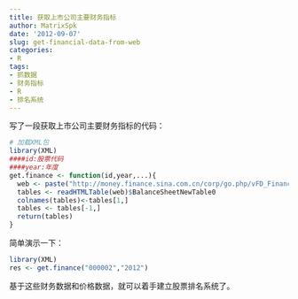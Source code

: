 ```yaml
---
title: 获取上市公司主要财务指标
author: MatrixSpk
date: '2012-09-07'
slug: get-financial-data-from-web
categories:
- R
tags:
- 抓数据
- 财务指标
- R
- 排名系统
---
```

  
写了一段获取上市公司主要财务指标的代码：


``` r
# 加载XML包
library(XML)
####id:股票代码
####year:年度
get.finance <- function(id,year,...){
  web <- paste("http://money.finance.sina.com.cn/corp/go.php/vFD_FinancialGuideLine/stockid/",id,"/ctrl/",year,"/displaytype/4.phtml",sep="")
  tables <- readHTMLTable(web)$BalanceSheetNewTable0
  colnames(tables)<-tables[1,]
  tables <- tables[-1,]
  return(tables)
}
```

简单演示一下：


``` r
library(XML)
res <- get.finance("000002","2012")
```

基于这些财务数据和价格数据，就可以着手建立股票排名系统了。

